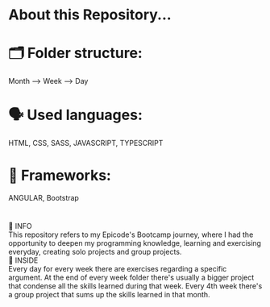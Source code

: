# About this Repository...
# 🗂 Folder structure:
Month --> Week --> Day
# 🗣 Used languages:
HTML, CSS, SASS, JAVASCRIPT, TYPESCRIPT
# 📓 Frameworks:
ANGULAR, Bootstrap
#

🔗 INFO <br/>
This repository refers to my Epicode's Bootcamp journey, where I had the opportunity to deepen my programming knowledge, learning and exercising everyday,
creating solo projects and group projects. <br/>
🔗 INSIDE <br/>
Every day for every week there are exercises regarding a specific argument.
At the end of every week folder there's usually a bigger project that condense all the skills learned during that week.
Every 4th week there's a group project that sums up the skills learned in that month.
